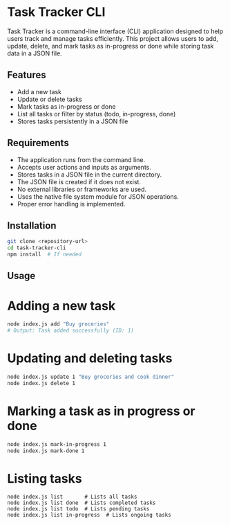 # Task Tracker CLI

Task Tracker is a command-line interface (CLI) application designed to help users track and manage tasks efficiently. This project allows users to add, update, delete, and mark tasks as in-progress or done while storing task data in a JSON file.

## Features
- Add a new task
- Update or delete tasks
- Mark tasks as in-progress or done
- List all tasks or filter by status (todo, in-progress, done)
- Stores tasks persistently in a JSON file

## Requirements
- The application runs from the command line.
- Accepts user actions and inputs as arguments.
- Stores tasks in a JSON file in the current directory.
- The JSON file is created if it does not exist.
- No external libraries or frameworks are used.
- Uses the native file system module for JSON operations.
- Proper error handling is implemented.

## Installation
```sh
git clone <repository-url>
cd task-tracker-cli
npm install  # If needed
```

## Usage

# Adding a new task
```sh
node index.js add "Buy groceries"
# Output: Task added successfully (ID: 1)
```
# Updating and deleting tasks
```sh
node index.js update 1 "Buy groceries and cook dinner"
node index.js delete 1
```
# Marking a task as in progress or done
```sh
node index.js mark-in-progress 1
node index.js mark-done 1
```
# Listing tasks
```
node index.js list       # Lists all tasks
node index.js list done  # Lists completed tasks
node index.js list todo  # Lists pending tasks
node index.js list in-progress  # Lists ongoing tasks
```

